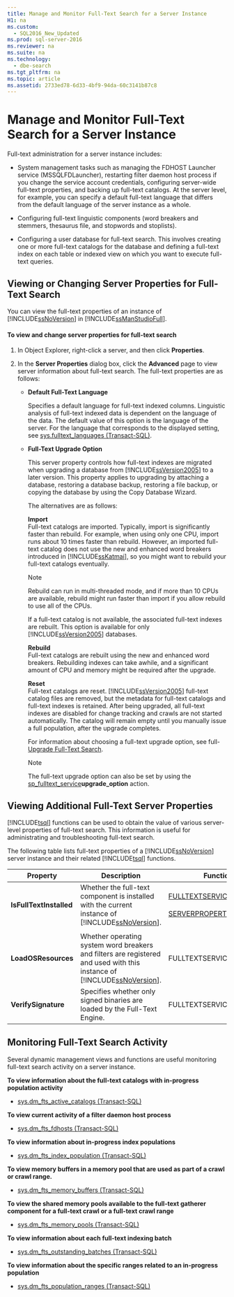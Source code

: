 ```yaml
---
title: Manage and Monitor Full-Text Search for a Server Instance
H1: na
ms.custom: 
  - SQL2016_New_Updated
ms.prod: sql-server-2016
ms.reviewer: na
ms.suite: na
ms.technology: 
  - dbe-search
ms.tgt_pltfrm: na
ms.topic: article
ms.assetid: 2733ed78-6d33-4bf9-94da-60c3141b87c8
---
```

# Manage and Monitor Full-Text Search for a Server Instance
  Full\-text administration for a server instance includes:  
  
-   System management tasks such as managing the FDHOST Launcher service \(MSSQLFDLauncher\), restarting filter daemon host process if you change the service account credentials, configuring server\-wide full\-text properties, and backing up full\-text catalogs. At the server level, for example, you can specify a default full\-text language that differs from the default language of the server instance as a whole.  
  
-   Configuring full\-text linguistic components \(word breakers and stemmers, thesaurus file, and stopwords and stoplists\).  
  
-   Configuring a user database for full\-text search. This involves creating one or more full\-text catalogs for the database and defining a full\-text index on each table or indexed view on which you want to execute full\-text queries.  
  
##  <a name="props"></a> Viewing or Changing Server Properties for Full\-Text Search  
 You can view the full\-text properties of an instance of [!INCLUDE[ssNoVersion](../../Token/Other/ssNoVersion_md.md)] in [!INCLUDE[ssManStudioFull](../../Token/Other/ssManStudioFull_md.md)].  
  
#### To view and change server properties for full\-text search  
  
1.  In Object Explorer, right\-click a server, and then click **Properties**.  
  
2.  In the **Server Properties** dialog box, click the **Advanced** page to view server information about full\-text search. The full\-text properties are as follows:  
  
    -   **Default Full\-Text Language**  
  
         Specifies a default language for full\-text indexed columns. Linguistic analysis of full\-text indexed data is dependent on the language of the data. The default value of this option is the language of the server. For the language that corresponds to the displayed setting, see [sys.fulltext_languages &#40;Transact-SQL&#41;](../Topic/sys.fulltext_languages%20\(Transact-SQL\).md).  
  
    -   **Full\-Text Upgrade Option**  
  
         This server property controls how full\-text indexes are migrated when upgrading a database from [!INCLUDE[ssVersion2005](../../Token/Other/ssVersion2005_md.md)] to a later version. This property applies to upgrading by attaching a database, restoring a database backup, restoring a file backup, or copying the database by using the Copy Database Wizard.  
  
         The alternatives are as follows:  
  
         **Import**  
         Full\-text catalogs are imported. Typically, import is significantly faster than rebuild. For example, when using only one CPU, import runs about 10 times faster than rebuild. However, an imported full\-text catalog does not use the new and enhanced word breakers introduced in [!INCLUDE[ssKatmai](../../Token/Other/ssKatmai_md.md)], so you might want to rebuild your full\-text catalogs eventually.  
  
        > [!NOTE]  
        >  Rebuild can run in multi\-threaded mode, and if more than 10 CPUs are available, rebuild might run faster than import if you allow rebuild to use all of the CPUs.  
  
         If a full\-text catalog is not available, the associated full\-text indexes are rebuilt. This option is available for only [!INCLUDE[ssVersion2005](../../Token/Other/ssVersion2005_md.md)] databases.  
  
         **Rebuild**  
         Full\-text catalogs are rebuilt using the new and enhanced word breakers. Rebuilding indexes can take awhile, and a significant amount of CPU and memory might be required after the upgrade.  
  
         **Reset**  
         Full\-text catalogs are reset. [!INCLUDE[ssVersion2005](../../Token/Other/ssVersion2005_md.md)] full\-text catalog files are removed, but the metadata for full\-text catalogs and full\-text indexes is retained. After being upgraded, all full\-text indexes are disabled for change tracking and crawls are not started automatically. The catalog will remain empty until you manually issue a full population, after the upgrade completes.  
  
         For information about choosing a full\-text upgrade option, see full\-[Upgrade Full-Text Search](../../Topics/TopicNameNotContainA/Upgrade-Full-Text-Search.md).  
  
        > [!NOTE]  
        >  The full\-text upgrade option can also be set by using the [sp\_fulltext\_service](../Topic/sp_fulltext_service%20\(Transact-SQL\).md)**upgrade\_option** action.  
  
##  <a name="metadata"></a> Viewing Additional Full\-Text Server Properties  
 [!INCLUDE[tsql](../../Token/Other/tsql_md.md)] functions can be used to obtain the value of various server\-level properties of full\-text search. This information is useful for administrating and troubleshooting full\-text search.  
  
 The following table lists full\-text properties of a [!INCLUDE[ssNoVersion](../../Token/Other/ssNoVersion_md.md)] server instance and their related [!INCLUDE[tsql](../../Token/Other/tsql_md.md)] functions.  
  
|Property|Description|Function|  
|--------------|-----------------|--------------|  
|**IsFullTextInstalled**|Whether the full\-text component is installed with the current instance of [!INCLUDE[ssNoVersion](../../Token/Other/ssNoVersion_md.md)].|[FULLTEXTSERVICEPROPERTY](../Topic/FULLTEXTSERVICEPROPERTY%20\(Transact-SQL\).md)<br /><br /> [SERVERPROPERTY](../Topic/SERVERPROPERTY%20\(Transact-SQL\).md)|  
||||  
|**LoadOSResources**|Whether operating system word breakers and filters are registered and used with this instance of [!INCLUDE[ssNoVersion](../../Token/Other/ssNoVersion_md.md)].|FULLTEXTSERVICEPROPERTY|  
|**VerifySignature**|Specifies whether only signed binaries are loaded by the Full\-Text Engine.|FULLTEXTSERVICEPROPERTY|  
  
##  <a name="monitor"></a> Monitoring Full\-Text Search Activity  
 Several dynamic management views and functions are useful monitoring full\-text search activity on a server instance.  
  
 **To view information about the full\-text catalogs with in\-progress population activity**  
  
-   [sys.dm_fts_active_catalogs &#40;Transact-SQL&#41;](../Topic/sys.dm_fts_active_catalogs%20\(Transact-SQL\).md)  
  
 **To view current activity of a filter daemon host process**  
  
-   [sys.dm_fts_fdhosts &#40;Transact-SQL&#41;](../Topic/sys.dm_fts_fdhosts%20\(Transact-SQL\).md)  
  
 **To view information about in\-progress index populations**  
  
-   [sys.dm_fts_index_population &#40;Transact-SQL&#41;](../Topic/sys.dm_fts_index_population%20\(Transact-SQL\).md)  
  
 **To view memory buffers in a memory pool that are used as part of a crawl or crawl range.**  
  
-   [sys.dm_fts_memory_buffers &#40;Transact-SQL&#41;](../Topic/sys.dm_fts_memory_buffers%20\(Transact-SQL\).md)  
  
 **To view the shared memory pools available to the full\-text gatherer component for a full\-text crawl or a full\-text crawl range**  
  
-   [sys.dm_fts_memory_pools &#40;Transact-SQL&#41;](../Topic/sys.dm_fts_memory_pools%20\(Transact-SQL\).md)  
  
 **To view information about each full\-text indexing batch**  
  
-   [sys.dm_fts_outstanding_batches &#40;Transact-SQL&#41;](../Topic/sys.dm_fts_outstanding_batches%20\(Transact-SQL\).md)  
  
 **To view information about the specific ranges related to an in\-progress population**  
  
-   [sys.dm_fts_population_ranges &#40;Transact-SQL&#41;](../Topic/sys.dm_fts_population_ranges%20\(Transact-SQL\).md)  
  
  